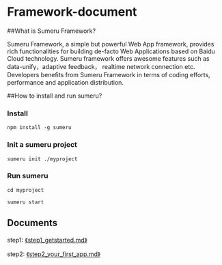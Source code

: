 Framework-document
==================


##What is Sumeru Framework?



Sumeru Framework, a simple but powerful Web App framework, provides rich functionalities for building de-facto Web Applications based on Baidu Cloud technology. Sumeru framework offers awesome features such as data-unify，adaptive feedback， realtime network connection etc. Developers beneﬁts from Sumeru Framework in terms of coding efforts, performance and application distribution.



##How to install and run sumeru?

### Install


	npm install -g sumeru
	
### Init a sumeru project

	sumeru init ./myproject
	
### Run sumeru

	cd myproject
	
	sumeru start


## Documents


step1: [《step1_getstarted.md》](https://github.com/brandnewera/sumeru/blob/master/step1_getstarted.md)

step2: [《step2_your_first_app.md》](https://github.com/brandnewera/sumeru/blob/master/step2_your_first_app.md)
	

